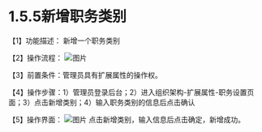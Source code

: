 # 1.5.5新增职务类别

【1】功能描述： 新增一个职务类别

【2】操作流程：
![图片](~@img/1/1.5.5_p1.png)

【3】前置条件：管理员具有扩展属性的操作权。

【4】操作步骤：1）管理员登录后台；2）进入组织架构-扩展属性-职务设置页面；3）点击新增类别；4）输入职务类别的信息后点击确认

【5】操作界面：
![图片](~@img/1/1.5.5_p2.png)
点击新增类别，输入信息后点击确定，新增成功。
